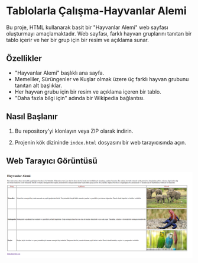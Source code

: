 # Tablolarla Çalışma-Hayvanlar Alemi

Bu proje, HTML kullanarak basit bir "Hayvanlar Alemi" web sayfası oluşturmayı amaçlamaktadır. Web sayfası, farklı hayvan gruplarını tanıtan bir tablo içerir ve her bir grup için bir resim ve açıklama sunar.

## Özellikler

- "Hayvanlar Alemi" başlıklı ana sayfa.
- Memeliler, Sürüngenler ve Kuşlar olmak üzere üç farklı hayvan grubunu tanıtan alt başlıklar.
- Her hayvan grubu için bir resim ve açıklama içeren bir tablo.
- "Daha fazla bilgi için" adında bir Wikipedia bağlantısı.

## Nasıl Başlanır

1. Bu repository'yi klonlayın veya ZIP olarak indirin.

2. Projenin kök dizininde `index.html` dosyasını bir web tarayıcısında açın.

## Web Tarayıcı Görüntüsü

![tablo](images/Web.png)